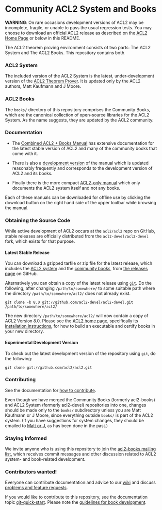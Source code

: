 Community ACL2 System and Books
===============================

**WARNING**: On rare occasions development versions of ACL2 may be
incomplete, fragile, or unable to pass the usual regression tests.  You
may choose to download an official ACL2 release as described on the
[ACL2 Home Page][ACL2] or below in this README.

The ACL2 theorem proving environment consists of two parts: The ACL2
System and The ACL2 Books.  This repository contains both.

### ACL2 System

The included version of the ACL2 System is the latest, under-development
version of the [ACL2 Theorem Prover][ACL2].  It is updated only by the
ACL2 authors, Matt Kaufmann and J Moore.

[ACL2]: http://www.cs.utexas.edu/users/moore/acl2 "ACL2 Home Page"

### ACL2 Books

The `books/` directory of this repository comprises the Community Books,
which are the canonical collection of open-source libraries for the ACL2
System.  As the name suggests, they are updated by the ACL2 community.

### Documentation

- The [Combined ACL2 + Books Manual][full-manual] has extensive
  documentation for the latest stable version of ACL2 and many of the
  community books that come with it.

- There is also a [development version][dev-manual] of the manual which
  is updated reasonably frequently and corresponds to the development
  version of ACL2 and its books.

- Finally there is the more compact [ACL2-only manual][base-manual]
  which only documents the ACL2 system itself and not any books.

Each of these manuals can be downloaded for offline use by clicking the
download button on the right hand side of the upper toolbar while
browsing the manual.

[base-manual]: http://www.cs.utexas.edu/users/moore/acl2/current/manual/index.html
[full-manual]: http://www.cs.utexas.edu/users/moore/acl2/current/combined-manual/index.html
[dev-manual]:  http://www.cs.utexas.edu/users/moore/acl2/manuals/current/manual/index.html

### Obtaining the Source Code

While active development of ACL2 occurs at the `acl2/acl2` repo on
GitHub, stable releases are officially distributed from the
`acl2-devel/acl2-devel` fork, which exists for that purpose.

#### Latest Stable Release

You can download a gzipped tarfile or zip file for the latest release,
which includes the [ACL2 system][ACL2] and the [community
books][community books], from [the releases page][releases] on GitHub.

Alternatively you can obtain a copy of the latest release using
[`git`][git].  Do the following, after changing `/path/to/somewhere/` to
some suitable path where the directory `/path/to/somewhere/acl2/` does
not already exist.

```
git clone -b 8.0 git://github.com/acl2-devel/acl2-devel.git /path/to/somewhere/acl2/
```

The new directory `/path/to/somewhere/acl2/` will now contain a copy of
ACL2 Version 8.0.  Please see the [ACL2 home page][ACL2], specifically
its [installation instructions][installation], for how to build an
executable and certify books in your new directory.

[ACL2]:            http://www.cs.utexas.edu/users/moore/acl2 "ACL2 Home Page"
[installation]:    http://www.cs.utexas.edu/users/moore/acl2/current/HTML/installation/installation.html
[releases]:        https://github.com/acl2-devel/acl2-devel/releases/
[git]:             http://git-scm.com
[community books]: http://www.cs.utexas.edu/users/moore/acl2/manuals/current/manual/index.html?topic=ACL2____COMMUNITY-BOOKS

#### Experimental Development Version

To check out the latest development version of the repository using
`git`, do the following:

```
git clone git://github.com/acl2/acl2.git
```

### Contributing

See the documentation for [how to contribute][git tips].

Even though we have merged the Community Books (formerly acl2-books) and
ACL2 System (formerly acl2-devel) repositories into one, changes should
be made only to the `books/` subdirectory unless you are Matt Kaufmann
or J Moore, since everything outside `books/` is part of the ACL2
system.  (If you have suggestions for system changes, they should be
emailed to [Matt or J](mailto:kaufmann@cs.utexas.edu), as has been done
in the past.)

[git tips]: http://www.cs.utexas.edu/users/moore/acl2/manuals/current/manual/index.html?topic=ACL2____GIT-QUICK-START

### Staying Informed

We invite anyone who is using this repository to join the [acl2-books
mailing list][acl2-books], which receives commit messages and other
discussion related to ACL2 system- and book-related development.

[acl2-books]: http://groups.google.com/group/acl2-books

### Contributors wanted!

Everyone can contribute documentation and advice to our [wiki] and
discuss [problems and feature requests][bugtracker].

If you would like to contribute to this repository, see the
documentation topic [git-quick-start].  Please note the [guidelines for
book development][books guidelines].

[git-quick-start]:  http://www.cs.utexas.edu/users/moore/acl2/manuals/current/manual/?topic=ACL2____GIT-QUICK-START
[wiki]:             https://github.com/acl2/acl2/wiki
[bugtracker]:       https://github.com/acl2/acl2/issues
[books guidelines]: https://github.com/acl2/acl2/wiki/Committing-code:-guidelines
